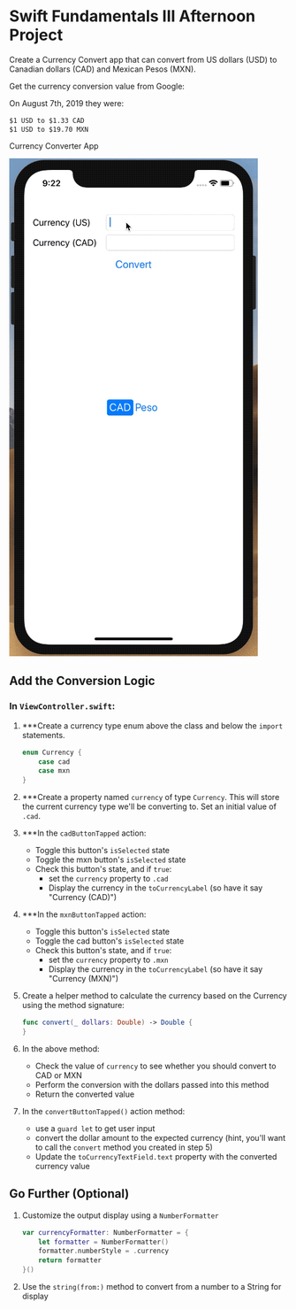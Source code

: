 # Swift Fundamentals III Afternoon Project

Create a Currency Convert app that can convert from US dollars (USD) to Canadian dollars (CAD) and Mexican Pesos (MXN).

Get the currency conversion value from Google:

On August 7th, 2019 they were:

	$1 USD to $1.33 CAD
	$1 USD to $19.70 MXN

Currency Converter App

![Currency App Converter](images/CurrencyConverter.gif)

## Add the Conversion Logic

### In `ViewController.swift`:

1. ***Create a currency type enum above the class and below the `import` statements.

	```swift
	enum Currency {
	    case cad
	    case mxn
	}
	```

2. ***Create a property named `currency` of type `Currency`. This will store the current currency type we'll be converting to. Set an initial value of `.cad`.
3. ***In the `cadButtonTapped` action:
    * Toggle this button's `isSelected` state
    * Toggle the mxn button's `isSelected` state
    * Check this button's state, and if `true`:
        * set the `currency` property to `.cad`
        * Display the currency in the `toCurrencyLabel` (so have it say "Currency (CAD)")
4. ***In the `mxnButtonTapped` action:
    * Toggle this button's `isSelected` state
    * Toggle the cad button's `isSelected` state
    * Check this button's state, and if `true`:
       * set the `currency` property to `.mxn`
       * Display the currency in the `toCurrencyLabel` (so have it say "Currency (MXN)")
5. Create a helper method to calculate the currency based on the Currency using the method signature:
	```swift
	func convert(_ dollars: Double) -> Double {
	}
	```
6. In the above method:
    * Check the value of `currency` to see whether you should convert to CAD or MXN
    * Perform the conversion with the dollars passed into this method
    * Return the converted value
7. In the `convertButtonTapped()` action method:
    * use a `guard let` to get user input
    * convert the dollar amount to the expected currency (hint, you'll want to call the `convert` method you created in step 5)
    * Update the `toCurrencyTextField.text` property with the converted currency value

## Go Further (Optional)

1. Customize the output display using a `NumberFormatter`

	```swift
	var currencyFormatter: NumberFormatter = {
	    let formatter = NumberFormatter()
	    formatter.numberStyle = .currency
	    return formatter
	}()
	```

2. Use the `string(from:)` method to convert from a number to a String for display

